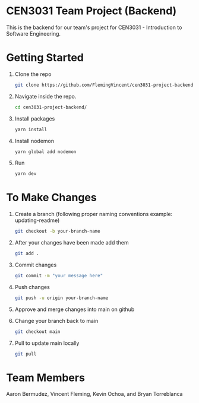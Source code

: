 # CEN3031 Team Project (Backend)

This is the backend for our team's project for CEN3031 - Introduction to Software Engineering.

# Getting Started

1. Clone the repo
   ```sh
   git clone https://github.com/FlemingVincent/cen3031-project-backend.git
   ```
2. Navigate inside the repo.
   ```sh
   cd cen3031-project-backend/
   ```
3. Install packages
   ```sh
   yarn install
   ```
4. Install nodemon
   ```sh
   yarn global add nodemon
   ```
5. Run
   ```sh
   yarn dev
   ```

# To Make Changes

1. Create a branch (following proper naming conventions example: updating-readme)
   ```sh
   git checkout -b your-branch-name
   ```
2. After your changes have been made add them
   ```sh
   git add .
   ```
3. Commit changes
   ```sh
   git commit -m "your message here"
   ```
4. Push changes
   ```sh
   git push -u origin your-branch-name
   ```
5. Approve and merge changes into main on github

6. Change your branch back to main
   ```sh
   git checkout main
   ```
7. Pull to update main locally
   ```sh
   git pull
   ```

# Team Members

Aaron Bermudez, Vincent Fleming, Kevin Ochoa, and Bryan Torreblanca
